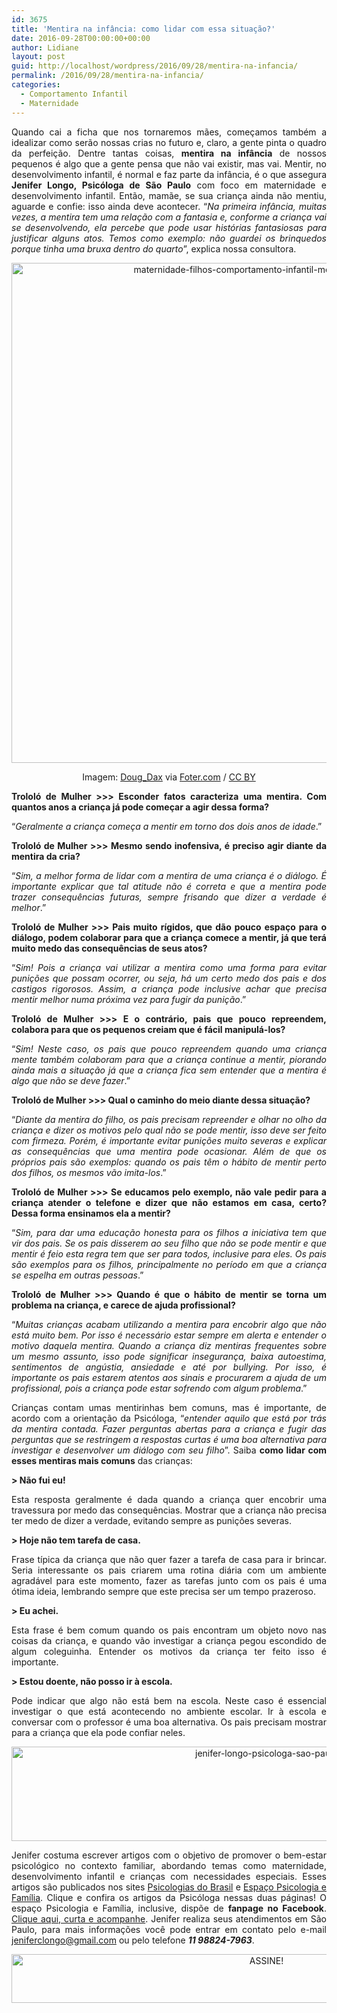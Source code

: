 ```yaml
---
id: 3675
title: 'Mentira na infância: como lidar com essa situação?'
date: 2016-09-28T00:00:00+00:00
author: Lidiane
layout: post
guid: http://localhost/wordpress/2016/09/28/mentira-na-infancia/
permalink: /2016/09/28/mentira-na-infancia/
categories:
  - Comportamento Infantil
  - Maternidade
---
```

<p align="justify">
  Quando cai a ficha que nos tornaremos mães, começamos também a idealizar como serão nossas crias no futuro e, claro, a gente pinta o quadro da perfeição. Dentre tantas coisas, <strong>mentira na infância</strong> de nossos pequenos é algo que a gente pensa que não vai existir, mas vai. Mentir, no desenvolvimento infantil, é normal e faz parte da infância, é o que assegura <strong>Jenifer Longo, Psicóloga de São Paulo</strong> com foco em maternidade e desenvolvimento infantil. Então, mamãe, se sua criança ainda não mentiu, aguarde e confie: isso ainda deve acontecer. “<em>Na primeira infância, muitas vezes, a mentira tem uma relação com a fantasia e, conforme a criança vai se desenvolvendo, ela percebe que pode usar histórias fantasiosas para justificar alguns atos. Temos como exemplo: não guardei os brinquedos porque tinha uma bruxa dentro do quarto</em>”, explica nossa consultora.
</p>

<p align="center">
  <img class="alignnone size-full wp-image-13013" src="http://www.trololodemulher.com.br/blog/wp-content/uploads/2016/09/MATERNIDADE-FILHOS-COMPORTAMENTO-INFANTIL-MENTIRA-NA-INFANCIA.jpg" alt="maternidade-filhos-comportamento-infantil-mentira-na-infancia" width="800" height="800" />
</p>

<p align="center">
  Imagem: <a href="https://www.flickr.com/photos/gestalteando/604554990/" target="_blank">Doug_Dax</a> via <a href="http://foter.com/" target="_blank">Foter.com</a> / <a href="http://creativecommons.org/licenses/by/2.0/" target="_blank">CC BY</a>
</p>

<p align="justify">
  <b>Trololó de Mulher >>> Esconder fatos caracteriza uma mentira. Com quantos anos a criança já pode começar a agir dessa forma?</b>
</p>

<p align="justify">
  “<em>Geralmente a criança começa a mentir em torno dos dois anos de idade</em>.”
</p>

<p align="justify">
  <b>Trololó de Mulher >>> </b><b>Mesmo sendo inofensiva, é preciso agir diante da mentira da cria?</b>
</p>

<p align="justify">
  “<em>Sim, a melhor forma de lidar com a mentira de uma criança é o diálogo. É importante explicar que tal atitude não é correta e que a mentira pode trazer consequências futuras, sempre frisando que dizer a verdade é melhor</em>.”
</p>

<p align="justify">
  <b>Trololó de Mulher >>> </b><b>Pais muito rígidos, que dão pouco espaço para o diálogo, podem colaborar para que a criança comece a mentir, já que terá muito medo das consequências de seus atos?</b>
</p>

<p align="justify">
  “<em>Sim! Pois a criança vai utilizar a mentira como uma forma para evitar punições que possam ocorrer, ou seja, há um certo medo dos pais e dos castigos rigorosos. Assim, a criança pode inclusive achar que precisa mentir melhor numa próxima vez para fugir da punição</em>.”
</p>

<p align="justify">
  <b>Trololó de Mulher >>> </b><b>E o contrário, pais que pouco repreendem, colabora para que os pequenos creiam que é fácil manipulá-los?</b>
</p>

<p align="justify">
  “<em>Sim! Neste caso, os pais que pouco repreendem quando uma criança mente também colaboram para que a criança continue a mentir, piorando ainda mais a situação já que a criança fica sem entender que a mentira é algo que não se deve fazer</em>.”
</p>

<p align="justify">
  <b>Trololó de Mulher >>> </b><b>Qual o caminho do meio diante dessa situação?</b>
</p>

<p align="justify">
  “<em>Diante da mentira do filho, os pais precisam repreender e olhar no olho da criança e dizer os motivos pelo qual não se pode mentir, isso deve ser feito com firmeza. Porém, é importante evitar punições muito severas e explicar as consequências que uma mentira pode ocasionar. Além de que os próprios pais são exemplos: quando os pais têm o hábito de mentir perto dos filhos, os mesmos vão imita-los</em>.”
</p>

<p align="justify">
  <b>Trololó de Mulher >>> </b><b>Se educamos pelo exemplo, não vale pedir para a criança atender o telefone e dizer que não estamos em casa, certo? Dessa forma ensinamos ela a mentir?</b>
</p>

<p align="justify">
  “<em>Sim, para dar uma educação honesta para os filhos a iniciativa tem que vir dos pais. Se os pais disserem ao seu filho que não se pode mentir e que mentir é feio esta regra tem que ser para todos, inclusive para eles. Os pais são exemplos para os filhos, principalmente no período em que a criança se espelha em outras pessoas</em>.”
</p>

<p align="justify">
  <b>Trololó de Mulher >>> </b><b>Quando é que o hábito de mentir se torna um problema na criança, e carece de ajuda profissional?</b>
</p>

<p align="justify">
  “<em>Muitas crianças acabam utilizando a mentira para encobrir algo que não está muito bem. Por isso é necessário estar sempre em alerta e entender o motivo daquela mentira. Quando a criança diz mentiras frequentes sobre um mesmo assunto, isso pode significar insegurança, baixa autoestima, sentimentos de angústia, ansiedade e até por bullying. Por isso, é importante os pais estarem atentos aos sinais e procurarem a ajuda de um profissional, pois a criança pode estar sofrendo com algum problema</em>.”
</p>

<p align="justify">
  Crianças contam umas mentirinhas bem comuns, mas é importante, de acordo com a orientação da Psicóloga, “<em>entender aquilo que está por trás da mentira contada. Fazer perguntas abertas para a criança e fugir das perguntas que se restringem a respostas curtas é uma boa alternativa para investigar e desenvolver um diálogo com seu filho</em>”. Saiba <strong>como lidar com esses mentiras mais comuns</strong> das crianças:
</p>

<p align="justify">
  <b>> Não fui eu!</b>
</p>

<p align="justify">
  Esta resposta geralmente é dada quando a criança quer encobrir uma travessura por medo das consequências. Mostrar que a criança não precisa ter medo de dizer a verdade, evitando sempre as punições severas.
</p>

<p align="justify">
  <b>> Hoje não tem tarefa de casa.</b>
</p>

<p align="justify">
  Frase típica da criança que não quer fazer a tarefa de casa para ir brincar. Seria interessante os pais criarem uma rotina diária com um ambiente agradável para este momento, fazer as tarefas junto com os pais é uma ótima ideia, lembrando sempre que este precisa ser um tempo prazeroso.
</p>

<p align="justify">
  <b>> Eu achei.</b>
</p>

<p align="justify">
  Esta frase é bem comum quando os pais encontram um objeto novo nas coisas da criança, e quando vão investigar a criança pegou escondido de algum coleguinha. Entender os motivos da criança ter feito isso é importante.
</p>

<p align="justify">
  <b>> Estou doente, não posso ir à escola.</b>
</p>

<p align="justify">
  Pode indicar que algo não está bem na escola. Neste caso é essencial investigar o que está acontecendo no ambiente escolar. Ir à escola e conversar com o professor é uma boa alternativa. Os pais precisam mostrar para a criança que ela pode confiar neles.
</p>

<p align="center">
  <img class="alignnone size-full wp-image-13012" src="http://www.trololodemulher.com.br/blog/wp-content/uploads/2016/09/JENIFER-LONGO-PSICOLOGA-SAO-PAULO.jpg" alt="jenifer-longo-psicologa-sao-paulo" width="800" height="151" />
</p>

<p align="justify">
  Jenifer costuma escrever artigos com o objetivo de promover o bem-estar psicológico no contexto familiar, abordando temas como maternidade, desenvolvimento infantil e crianças com necessidades especiais. Esses artigos são publicados nos sites <a href="http://www.psicologiasdobrasil.com.br/author/jenifer-longo/" target="_blank">Psicologias do Brasil</a> e <a href="http://espacopsicologiaefamilia.com.br/blog/author/jeniferlongo/" target="_blank">Espaço Psicologia e Família</a>. Clique e confira os artigos da Psicóloga nessas duas páginas! O espaço Psicologia e Família, inclusive, dispõe de <strong>fanpage no Facebook</strong>. <a href="https://www.facebook.com/espacopsicologiaefamilia/" target="_blank">Clique aqui, curta e acompanhe</a>. Jenifer realiza seus atendimentos em São Paulo, para mais informações você pode entrar em contato pelo e-mail <a href="mailto:jeniferclongo@gmail.com">jeniferclongo@gmail.com</a> ou pelo telefone <strong><em>11 98824-7963</em></strong>.
</p>

<p align="center">
  <a href="http://feedburner.google.com/fb/a/mailverify?uri=blogBichaFemea&loc=en_US" target="_blank"><img class="alignnone size-full wp-image-10439" src="http://www.trololodemulher.com.br/blog/wp-content/uploads/2014/09/ASSINE.png" alt="ASSINE!" width="800" height="78" /></a>
</p>

<p align="justify">